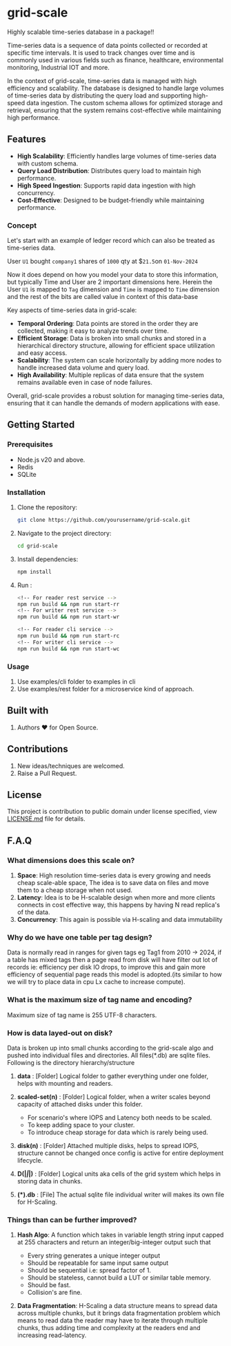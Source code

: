 # grid-scale

Highly scalable time-series database in a package!!

Time-series data is a sequence of data points collected or recorded at specific time intervals. It is used to track changes over time and is commonly used in various fields such as finance, healthcare, environmental monitoring, Industrial IOT and more. 

In the context of grid-scale, time-series data is managed with high efficiency and scalability. The database is designed to handle large volumes of time-series data by distributing the query load and supporting high-speed data ingestion. The custom schema allows for optimized storage and retrieval, ensuring that the system remains cost-effective while maintaining high performance.

## Features

- **High Scalability**: Efficiently handles large volumes of time-series data with custom schema.
- **Query Load Distribution**: Distributes query load to maintain high performance.
- **High Speed Ingestion**: Supports rapid data ingestion with high concurrency.
- **Cost-Effective**: Designed to be budget-friendly while maintaining performance.

### Concept
Let's start with an example of ledger record which can also be treated as time-series data.

User `U1` bought `company1` shares of `1000` qty at $`21.5`on `01-Nov-2024`

Now it does depend on how you model your data to store this information, but typically Time and User are 2 important dimensions here.
Herein the User `U1` is mapped to `Tag` dimension and `Time` is mapped to `Time` dimension and the rest of the bits are called value in context of this data-base

Key aspects of time-series data in grid-scale:
- **Temporal Ordering**: Data points are stored in the order they are collected, making it easy to analyze trends over time.
- **Efficient Storage**: Data is broken into small chunks and stored in a hierarchical directory structure, allowing for efficient space utilization and easy access.
- **Scalability**: The system can scale horizontally by adding more nodes to handle increased data volume and query load.
- **High Availability**: Multiple replicas of data ensure that the system remains available even in case of node failures.

Overall, grid-scale provides a robust solution for managing time-series data, ensuring that it can handle the demands of modern applications with ease.

## Getting Started

### Prerequisites

- Node.js v20 and above.
- Redis
- SQLite

### Installation

1. Clone the repository:
    ```sh
    git clone https://github.com/yourusername/grid-scale.git
    ```
2. Navigate to the project directory:
    ```sh
    cd grid-scale
    ```
3. Install dependencies:
    ```sh
    npm install
    ```
4. Run :
    ```sh
    <!-- For reader rest service -->
    npm run build && npm run start-rr 
    <!-- For writer rest service -->
    npm run build && npm run start-wr

    <!-- For reader cli service -->
    npm run build && npm run start-rc
    <!-- For writer cli service -->
    npm run build && npm run start-wc
    ```
### Usage

1. Use examples/cli folder to examples in cli
2. Use examples/rest folder for a microservice kind of approach.

## Built with

1. Authors :heart: for Open Source.

## Contributions

1. New ideas/techniques are welcomed.
2. Raise a Pull Request.

## License

This project is contribution to public domain under license specified, view [LICENSE.md](/LICENSE) file for details.


## F.A.Q

### What dimensions does this scale on?

1. **Space**: High resolution time-series data is every growing and needs cheap scale-able space, The idea is to save data on files and move them to a cheap storage when not used.
2. **Latency**: Idea is to be H-scalable design when more and more clients connects in cost effective way, this happens by having N read replica's of the data.
3. **Concurrency**: This again is possible via H-scaling and data immutability

### Why do we have one table per tag design?

Data is normally read in ranges for given tags eg Tag1 from 2010 -> 2024, if a table has mixed tags then a page read from disk will have filter out lot of records ie: efficiency per disk IO drops, to improve this and gain more efficiency of sequential page reads this model is adopted.(its similar to how we will try to place data in cpu Lx cache to increase compute).

### What is the maximum size of tag name and encoding?

Maximum size of tag name is 255 UTF-8 characters.

### How is data layed-out on disk?

Data is broken up into small chunks according to the grid-scale algo and pushed into individual files and directories.
All files(*.db) are sqlite files.
Following is the directory hierarchy/structure
1. **data** : [Folder] Logical folder to gather everything under one folder, helps with mounting and readers.
2. **scaled-set(n)** : [Folder] Logical folder, when a writer scales beyond capacity of attached disks under this folder.

    - For scenario's where IOPS and Latency both needs to be scaled.
    - To keep adding space to your cluster.
    - To introduce cheap storage for data which is rarely being used.

3. **disk(n)** : [Folder] Attached multiple disks, helps to spread IOPS, structure cannot be changed once config is active for entire deployment lifecycle.
4. **D(|*|*|)** : [Folder] Logical units aka cells of the grid system which helps in storing data in chunks.
5. **(*).db** : [File] The actual sqlite file individual writer will makes its own file for H-Scaling.


### Things than can be further improved?

1. **Hash Algo**: A function which takes in variable length string input capped at 255 characters and return an integer/big-integer output such that 
    - Every string generates a unique integer output
    - Should be repeatable for same input same output
    - Should be sequential i.e: spread factor of 1.
    - Should be stateless, cannot build a LUT or similar table memory.
    - Should be fast.
    - Collision's are fine.

2. **Data Fragmentation**: H-Scaling a data structure means to spread data across multiple chunks, but it brings data fragmentation problem which means to read data the reader may have to iterate through multiple chunks, thus adding time and complexity at the readers end and increasing read-latency.
